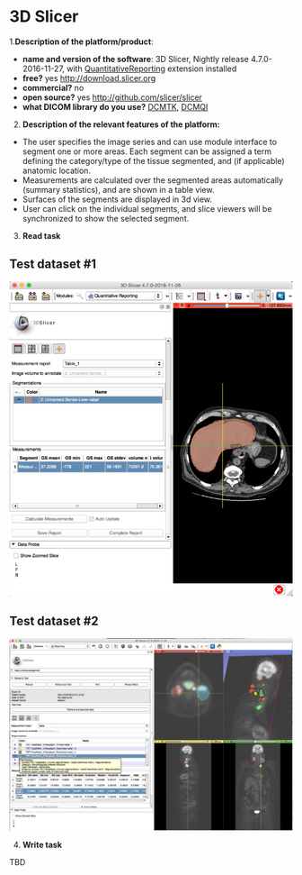 # 3D Slicer

1.**Description of the platform/product**:
 * **name and version of the software**: 3D Slicer, Nightly release 4.7.0-2016-11-27, with [QuantitativeReporting](https://github.com/QIICR/QuantitativeReporting) extension installed
 * **free?** yes http://download.slicer.org
 * **commercial?** no
 * **open source?** yes http://github.com/slicer/slicer
 * **what DICOM library do you use?** [DCMTK](http://dcmtk.org), [DCMQI](http://github.com/qiicr/dcmqi)

2. **Description of the relevant features of the platform:**
 * The user specifies the image series and can use module interface to segment one or more areas. Each segment can be assigned a term defining the category/type of the tissue segmented, and (if applicable) anatomic location.
 * Measurements are calculated over the segmented areas automatically (summary statistics), and are shown in a table view.
 * Surfaces of the segments are displayed in 3d view.
 * User can click on the individual segments, and slice viewers will be synchronized to show the selected segment.

3. **Read task**

## Test dataset #1

<img src="slicer/slicer-sr-read-td1.png" width=650>

## Test dataset #2

<img src="slicer/slicer-sr-read-td2.jpg" width=650>

4. **Write task**

TBD


